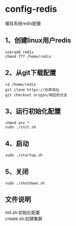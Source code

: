 config-redis
============

缓存系统redis配置

1、创建linux用户redis
---
	useradd redis
	chmod 777 /home/redis
2、从git下载配置
---
	cd /home/redis
	git clone https://仓库地址
	git checkout origin/相应的分支
3、运行初始化配置
---
	chmod a+x *
	sudo ./init.sh
4、启动
---
	sudo ./startup.sh
5、关闭
---
	sudo ./shutdown.sh
	
文件说明
---
init.sh:初始化配置<br/>
create.sh:创建集群
